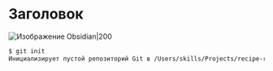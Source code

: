 # Заголовок

![Изображение Obsidian|200](https://obsidian.md/images/banner.png)

```markdown
$ git init
Инициализирует пустой репозиторий Git в /Users/skills/Projects/recipe-repository/.git/
```
